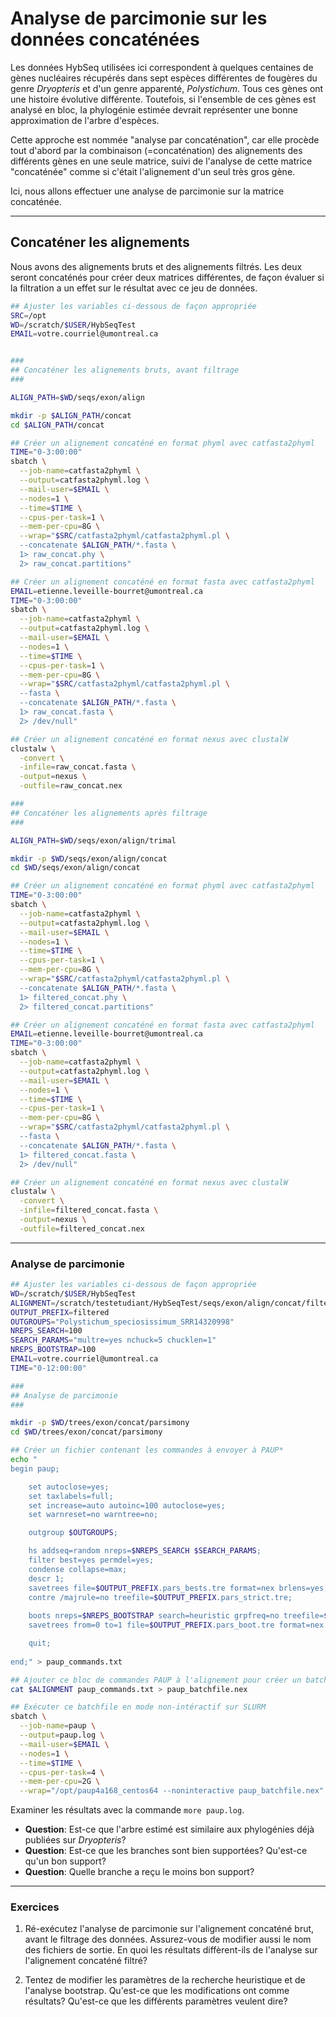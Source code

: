 # Analyse de parcimonie sur les données concaténées

Les données HybSeq utilisées ici correspondent à quelques centaines de gènes nucléaires récupérés 
dans sept espèces différentes de fougères du genre *Dryopteris* et d'un genre apparenté, 
*Polystichum*. Tous ces gènes ont une histoire évolutive différente. Toutefois, si l'ensemble de 
ces gènes est analysé en bloc, la phylogénie estimée devrait représenter une bonne 
approximation de l'arbre d'espèces. 

Cette approche est nommée "analyse par concaténation", car elle procède tout d'abord par la 
combinaison (=concaténation) des alignements des différents gènes en une seule matrice, suivi de 
l'analyse de cette matrice "concaténée" comme si c'était l'alignement d'un seul très gros gène.

Ici, nous allons effectuer une analyse de parcimonie sur la matrice concaténée.

---

## Concaténer les alignements

Nous avons des alignements bruts et des alignements filtrés. Les deux seront concaténés pour créer 
deux matrices différentes, de façon évaluer si la filtration a un effet sur le résultat avec ce 
jeu de données.
```bash
## Ajuster les variables ci-dessous de façon appropriée
SRC=/opt
WD=/scratch/$USER/HybSeqTest
EMAIL=votre.courriel@umontreal.ca


###
## Concaténer les alignements bruts, avant filtrage
###

ALIGN_PATH=$WD/seqs/exon/align

mkdir -p $ALIGN_PATH/concat
cd $ALIGN_PATH/concat

## Créer un alignement concaténé en format phyml avec catfasta2phyml
TIME="0-3:00:00"
sbatch \
  --job-name=catfasta2phyml \
  --output=catfasta2phyml.log \
  --mail-user=$EMAIL \
  --nodes=1 \
  --time=$TIME \
  --cpus-per-task=1 \
  --mem-per-cpu=8G \
  --wrap="$SRC/catfasta2phyml/catfasta2phyml.pl \
  --concatenate $ALIGN_PATH/*.fasta \
  1> raw_concat.phy \
  2> raw_concat.partitions"

## Créer un alignement concaténé en format fasta avec catfasta2phyml
EMAIL=etienne.leveille-bourret@umontreal.ca
TIME="0-3:00:00"
sbatch \
  --job-name=catfasta2phyml \
  --output=catfasta2phyml.log \
  --mail-user=$EMAIL \
  --nodes=1 \
  --time=$TIME \
  --cpus-per-task=1 \
  --mem-per-cpu=8G \
  --wrap="$SRC/catfasta2phyml/catfasta2phyml.pl \
  --fasta \
  --concatenate $ALIGN_PATH/*.fasta \
  1> raw_concat.fasta \
  2> /dev/null"

## Créer un alignement concaténé en format nexus avec clustalW
clustalw \
  -convert \
  -infile=raw_concat.fasta \
  -output=nexus \
  -outfile=raw_concat.nex

###
## Concaténer les alignements après filtrage
###

ALIGN_PATH=$WD/seqs/exon/align/trimal

mkdir -p $WD/seqs/exon/align/concat
cd $WD/seqs/exon/align/concat

## Créer un alignement concaténé en format phyml avec catfasta2phyml
TIME="0-3:00:00"
sbatch \
  --job-name=catfasta2phyml \
  --output=catfasta2phyml.log \
  --mail-user=$EMAIL \
  --nodes=1 \
  --time=$TIME \
  --cpus-per-task=1 \
  --mem-per-cpu=8G \
  --wrap="$SRC/catfasta2phyml/catfasta2phyml.pl \
  --concatenate $ALIGN_PATH/*.fasta \
  1> filtered_concat.phy \
  2> filtered_concat.partitions"

## Créer un alignement concaténé en format fasta avec catfasta2phyml
EMAIL=etienne.leveille-bourret@umontreal.ca
TIME="0-3:00:00"
sbatch \
  --job-name=catfasta2phyml \
  --output=catfasta2phyml.log \
  --mail-user=$EMAIL \
  --nodes=1 \
  --time=$TIME \
  --cpus-per-task=1 \
  --mem-per-cpu=8G \
  --wrap="$SRC/catfasta2phyml/catfasta2phyml.pl \
  --fasta \
  --concatenate $ALIGN_PATH/*.fasta \
  1> filtered_concat.fasta \
  2> /dev/null"

## Créer un alignement concaténé en format nexus avec clustalW
clustalw \
  -convert \
  -infile=filtered_concat.fasta \
  -output=nexus \
  -outfile=filtered_concat.nex

```

---

### Analyse de parcimonie

```bash
## Ajuster les variables ci-dessous de façon appropriée
WD=/scratch/$USER/HybSeqTest
ALIGNMENT=/scratch/testetudiant/HybSeqTest/seqs/exon/align/concat/filtered_concat.nex
OUTPUT_PREFIX=filtered
OUTGROUPS="Polystichum_speciosissimum_SRR14320998"
NREPS_SEARCH=100
SEARCH_PARAMS="multre=yes nchuck=5 chucklen=1"
NREPS_BOOTSTRAP=100
EMAIL=votre.courriel@umontreal.ca
TIME="0-12:00:00"

###
## Analyse de parcimonie
###

mkdir -p $WD/trees/exon/concat/parsimony
cd $WD/trees/exon/concat/parsimony

## Créer un fichier contenant les commandes à envoyer à PAUP*
echo "
begin paup;

	set autoclose=yes;
	set taxlabels=full;
	set increase=auto autoinc=100 autoclose=yes;
	set warnreset=no warntree=no;

	outgroup $OUTGROUPS;

	hs addseq=random nreps=$NREPS_SEARCH $SEARCH_PARAMS;
	filter best=yes permdel=yes;
	condense collapse=max;
	descr 1;
	savetrees file=$OUTPUT_PREFIX.pars_bests.tre format=nex brlens=yes;
	contre /majrule=no treefile=$OUTPUT_PREFIX.pars_strict.tre;
	
	boots nreps=$NREPS_BOOTSTRAP search=heuristic grpfreq=no treefile=$OUTPUT_PREFIX.pars_bootfile.tre / addseq=random nreps=3 multre=yes steepest=no nchuck=3 chucklen=1 limitperrep=yes;
	savetrees from=0 to=1 file=$OUTPUT_PREFIX.pars_boot.tre format=nex savebootp=nodelab maxdec=0;

	quit;
	
end;" > paup_commands.txt

## Ajouter ce bloc de commandes PAUP à l'alignement pour créer un batchfile pour PAUP*
cat $ALIGNMENT paup_commands.txt > paup_batchfile.nex

## Exécuter ce batchfile en mode non-intéractif sur SLURM
sbatch \
  --job-name=paup \
  --output=paup.log \
  --mail-user=$EMAIL \
  --nodes=1 \
  --time=$TIME \
  --cpus-per-task=4 \
  --mem-per-cpu=2G \
  --wrap="/opt/paup4a168_centos64 --noninteractive paup_batchfile.nex"

```

Examiner les résultats avec la commande `more paup.log`. 

- **Question**: Est-ce que l'arbre estimé est similaire 
aux phylogénies déjà publiées sur *Dryopteris*?  
- **Question**: Est-ce que les branches sont bien supportées? Qu'est-ce qu'un bon support?    
- **Question**: Quelle branche a reçu le moins bon support?

---

### Exercices

1. Ré-exécutez l'analyse de parcimonie sur l'alignement concaténé brut, avant le filtrage des 
données. Assurez-vous de modifier aussi le nom des fichiers de sortie. En quoi les résultats 
diffèrent-ils de l'analyse sur l'alignement concaténé filtré?

2. Tentez de modifier les paramètres de la recherche heuristique et de l'analyse bootstrap. 
Qu'est-ce que les modifications ont comme résultats? Qu'est-ce que les différents paramètres 
veulent dire?

